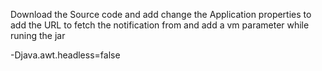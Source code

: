 Download the Source code and add change the Application properties to add the URL to fetch the notification from and add a vm parameter while runing the jar 

-Djava.awt.headless=false
